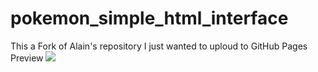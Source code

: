 # pokemon_simple_html_interface
This a Fork of Alain's repository
I just wanted to uploud to GitHub Pages
Preview
![](preview.gif)
